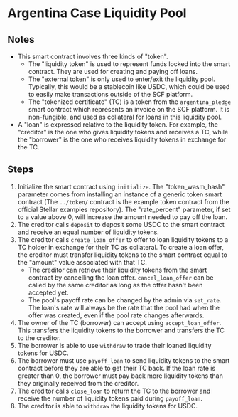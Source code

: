 # Argentina Case Liquidity Pool

## Notes
* This smart contract involves three kinds of "token". 
    * The "liquidity token" is used to represent funds locked into the smart contract. They are used for creating and paying off loans.
    * The "external token" is only used to enter/exit the liquidity pool. Typically, this would be a stablecoin like USDC, which could be used to easily make transactions outside of the SCF platform. 
    * The "tokenized certificate" (TC) is a token from the `argentina_pledge` smart contract which represents an invoice on the SCF platform. It is non-fungible, and used as collateral for loans in this liquidity pool.
* A "loan" is expressed relative to the liquidity token. For example, the "creditor" is the one who gives liquidity tokens and receives a TC, while the "borrower" is the one who receives liquidity tokens in exchange for the TC. 

## Steps
1. Initialize the smart contract using `initialize`. The "token_wasm_hash" parameter comes from installing an instance of a generic token smart contract (The `../token/` contract is the example token contract from the official Stellar examples repository). The "rate_percent" parameter, if set to a value above 0, will increase the amount needed to pay off the loan. 
2. The creditor calls `deposit` to deposit some USDC to the smart contract and receive an equal number of liquidity tokens. 
3. The creditor calls `create_loan_offer` to offer to loan liquidity tokens to a TC holder in exchange for their TC as collateral. To create a loan offer, the creditor must transfer liquidity tokens to the smart contract equal to the "amount" value associated with that TC.
    * The creditor can retrieve their liquidity tokens from the smart contract by cancelling the loan offer. `cancel_loan_offer` can be called by the same creditor as long as the offer hasn't been accepted yet.
    * The pool's payoff rate can be changed by the admin via `set_rate`. The loan's rate will always be the rate that the pool had when the offer was created, even if the pool rate changes afterwards.
4. The owner of the TC (borrower) can accept using `accept_loan_offer`. This transfers the liquidity tokens to the borrower and transfers the TC to the creditor.
5. The borrower is able to use `withdraw` to trade their loaned liquidity tokens for USDC. 
6. The borrower must use `payoff_loan` to send liquidity tokens to the smart contract before they are able to get their TC back. If the loan rate is greater than 0, the borrower must pay back more liquidity tokens than they originally received from the creditor. 
7. The creditor calls `close_loan` to return the TC to the borrower and receive the number of liquidity tokens paid during `payoff_loan`. 
8. The creditor is able to `withdraw` the liquidity tokens for USDC.
